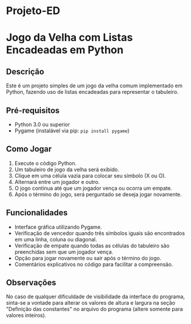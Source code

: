 # Projeto-ED

# Jogo da Velha com Listas Encadeadas em Python

## Descrição

Este é um projeto simples de um jogo da velha comum implementado em Python, fazendo uso de listas encadeadas para representar o tabuleiro.

## Pré-requisitos

- Python 3.0 ou superior
- Pygame (instalável via pip: `pip install pygame`)

## Como Jogar

1. Execute o código Python.
2. Um tabuleiro de jogo da velha será exibido.
3. Clique em uma célula vazia para colocar seu símbolo (X ou O).
4. Alternará entre um jogador e outro.
5. O jogo continua até que um jogador vença ou ocorra um empate.
6. Após o término do jogo, será perguntado se deseja jogar novamente.

## Funcionalidades

- Interface gráfica utilizando Pygame.
- Verificação de vencedor quando três símbolos iguais são encontrados em uma linha, coluna ou diagonal.
- Verificação de empate quando todas as células do tabuleiro são preenchidas sem que um jogador vença.
- Opção para jogar novamente ou sair após o término do jogo.
- Comentários explicativos no código para facilitar a compreensão.

## Observações

No caso de qualquer dificuldade de visibilidade da interface do programa, sinta-se a vontade para alterar os valores de altura e largura na seção "Definição das constantes" no arquivo do programa (altere somente para valores inteiros).
